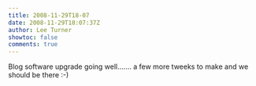 ```yaml
---
title: 2008-11-29T18-07
date: 2008-11-29T18:07:37Z
author: Lee Turner
showtoc: false
comments: true
---
```


Blog software upgrade going well....... a few more tweeks to make and we should be there :-)

